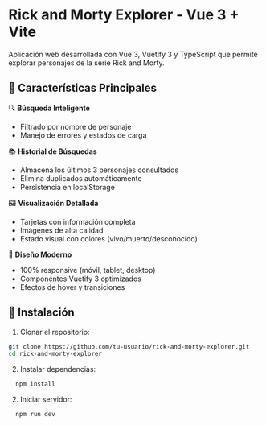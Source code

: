 # Rick and Morty Explorer - Vue 3 + Vite

Aplicación web desarrollada con Vue 3, Vuetify 3 y TypeScript que permite explorar personajes de la serie Rick and Morty.

## 🌟 Características Principales

🔍 **Búsqueda Inteligente**

- Filtrado por nombre de personaje
- Manejo de errores y estados de carga

📚 **Historial de Búsquedas**

- Almacena los últimos 3 personajes consultados
- Elimina duplicados automáticamente
- Persistencia en localStorage

🖼️ **Visualización Detallada**

- Tarjetas con información completa
- Imágenes de alta calidad
- Estado visual con colores (vivo/muerto/desconocido)

🎨 **Diseño Moderno**

- 100% responsive (móvil, tablet, desktop)
- Componentes Vuetify 3 optimizados
- Efectos de hover y transiciones

## 🚀 Instalación

1. Clonar el repositorio:

```bash
git clone https://github.com/tu-usuario/rick-and-morty-explorer.git
cd rick-and-morty-explorer
```

2. Instalar dependencias:

```bash
  npm install
```

2. Iniciar servidor:

```bash
  npm run dev
```
